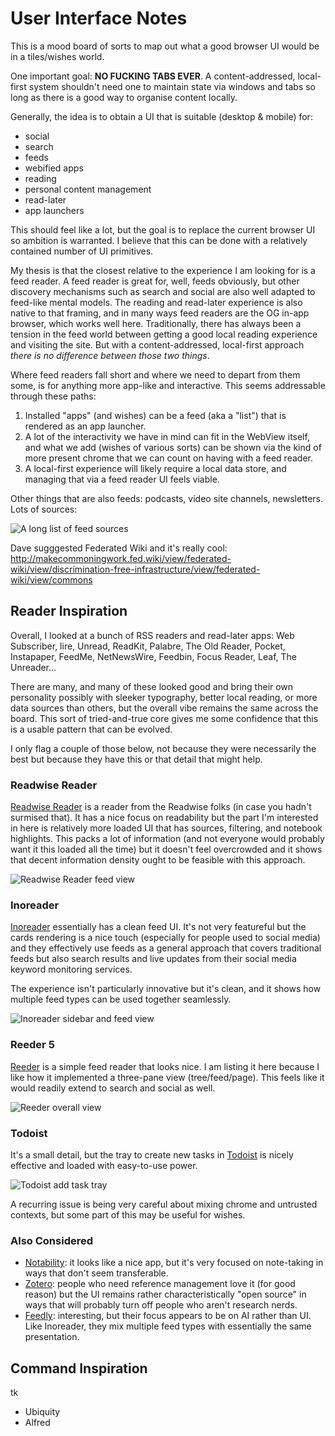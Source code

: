 
# User Interface  Notes

This is a mood board of sorts to map out what a good browser UI would be in a tiles/wishes
world.

One important goal: **NO FUCKING TABS EVER**. A content-addressed, local-first system
shouldn't need one to maintain state via windows and tabs so long as there is a good way
to organise content locally.

Generally, the idea is to obtain a UI that is suitable (desktop & mobile) for:
- social
- search
- feeds
- webified apps
- reading
- personal content management
- read-later
- app launchers

This should feel like a lot, but the goal is to replace the current browser UI so ambition is
warranted. I believe that this can be done with a relatively contained number of UI primitives.

My thesis is that the closest relative to the experience I am looking for is a feed reader.
A feed reader is great for, well, feeds obviously, but other discovery mechanisms such as
search and social are also well adapted to feed-like mental models. The reading and read-later
experience is also native to that framing, and in many ways feed readers are the OG in-app
browser, which works well here. Traditionally, there has always been a tension in the feed
world between getting a good local reading experience and visiting the site. But with a
content-addressed, local-first approach *there is no difference between those two things*.

Where feed readers fall short and where we need to depart from them some, is for anything
more app-like and interactive. This seems addressable through these paths:
1. Installed "apps" (and wishes) can be a feed (aka a "list") that is rendered as an app
   launcher.
2. A lot of the interactivity we have in mind can fit in the WebView itself, and what we
   add (wishes of various sorts) can be shown via the kind of more present chrome that
   we can count on having with a feed reader.
3. A local-first experience will likely require a local data store, and managing that
   via a feed reader UI feels viable.

Other things that are also feeds: podcasts, video site channels, newsletters. Lots of
sources:

![A long list of feed sources](lots.jpg)

Dave sugggested Federated Wiki and it's really cool:
http://makecommoningwork.fed.wiki/view/federated-wiki/view/discrimination-free-infrastructure/view/federated-wiki/view/commons

## Reader Inspiration

Overall, I looked at a bunch of RSS readers and read-later apps: Web Subscriber, lire,
Unread, ReadKit, Palabre, The Old Reader, Pocket, Instapaper, FeedMe, NetNewsWire, Feedbin,
Focus Reader, Leaf, The Unreader…

There are many, and many of these looked good and bring their own personality possibly
with sleeker typography, better local reading, or more data sources than others, but the
overall vibe remains the same across the board. This sort of tried-and-true core gives
me some confidence that this is a usable pattern that can be evolved.

I only flag a couple of those below, not because they were necessarily the best but because
they have this or that detail that might help.

### Readwise Reader

[Readwise Reader](https://readwise.io/read) is a reader from the Readwise folks (in case you
hadn't surmised that). It has a nice focus on readability but the part I'm interested in
here is relatively more loaded UI that has sources, filtering, and notebook highlights. This
packs a lot of information (and not everyone would probably want it this loaded all the time)
but it doesn't feel overcrowded and it shows that decent information density ought to be
feasible with this approach.

![Readwise Reader feed view](readwise.jpg)

### Inoreader

[Inoreader](https://www.inoreader.com/) essentially has a clean feed UI. It's not very
featureful but the cards rendering is a nice touch (especially for people used to social
media) and they effectively use feeds as a general approach that covers traditional feeds
but also search results and live updates from their social media keyword monitoring
services.

The experience isn't particularly innovative but it's clean, and it shows how multiple
feed types can be used together seamlessly.

![Inoreader sidebar and feed view](inoreader-feed.jpg)

### Reeder 5

[Reeder](https://reederapp.com/) is a simple feed reader that looks nice. I am listing it
here because I like how it implemented a three-pane view (tree/feed/page). This feels like
it would readily extend to search and social as well.

![Reeder overall view](reeder.png)

### Todoist

It's a small detail, but the tray to create new tasks in [Todoist](https://todoist.com/) is
nicely effective and loaded with easy-to-use power.

![Todoist add task tray](todoist.jpg)

A recurring issue is being very careful about mixing chrome and untrusted contexts, but
some part of this may be useful for wishes.

### Also Considered

- [Notability](https://notability.com/): it looks like a nice app, but it's very focused
  on note-taking in ways that don't seem transferable.
- [Zotero](https://www.zotero.org/): people who need reference management love it (for
  good reason) but the UI remains rather characteristically "open source" in ways that
  will probably turn off people who aren't research nerds.
- [Feedly](https://feedly.com/): interesting, but their focus appears to be on AI rather
  than UI. Like Inoreader, they mix multiple feed types with essentially the same
  presentation.

## Command Inspiration

tk
- Ubiquity
- Alfred
